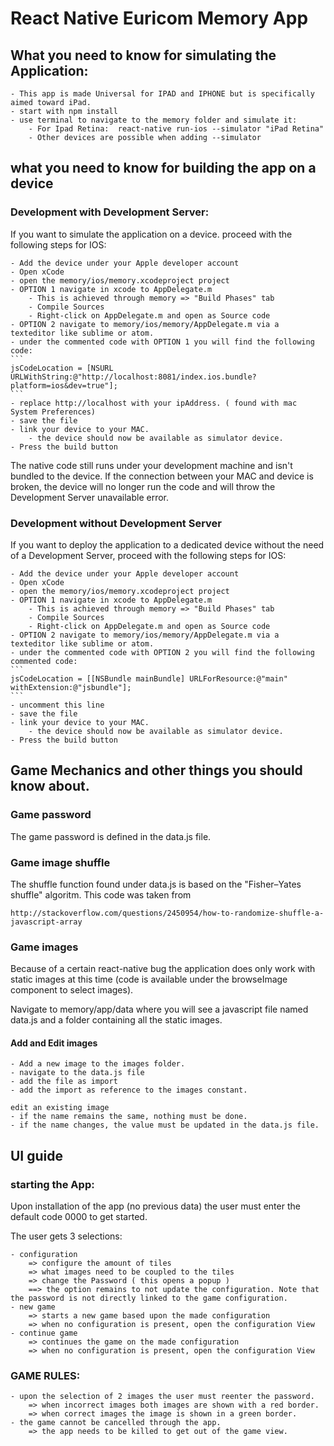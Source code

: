# React Native Euricom Memory App

## What you need to know for simulating the Application:

    - This app is made Universal for IPAD and IPHONE but is specifically aimed toward iPad.
    - start with npm install
    - use terminal to navigate to the memory folder and simulate it:
        - For Ipad Retina:  react-native run-ios --simulator "iPad Retina"
        - Other devices are possible when adding --simulator

## what you need to know for building the app on a device

### Development with Development Server:

If you want to simulate the application on a device. proceed with the following steps for IOS:

    - Add the device under your Apple developer account
    - Open xCode
    - open the memory/ios/memory.xcodeproject project
    - OPTION 1 navigate in xcode to AppDelegate.m
        - This is achieved through memory => "Build Phases" tab
        - Compile Sources
        - Right-click on AppDelegate.m and open as Source code
    - OPTION 2 navigate to memory/ios/memory/AppDelegate.m via a texteditor like sublime or atom.
    - under the commented code with OPTION 1 you will find the following code:
    ```
    jsCodeLocation = [NSURL URLWithString:@"http://localhost:8081/index.ios.bundle?platform=ios&dev=true"];
    ```
    - replace http://localhost with your ipAddress. ( found with mac System Preferences)
    - save the file
    - link your device to your MAC.
        - the device should now be available as simulator device.
    - Press the build button

The native code still runs under your development machine and isn't bundled to the device. If the connection between your MAC and device is broken, the device will no longer run the code and will throw the Development Server unavailable error.

### Development without Development Server

If you want to deploy the application to a dedicated device without the need of a Development Server, proceed with the following steps for IOS:

    - Add the device under your Apple developer account
    - Open xCode
    - open the memory/ios/memory.xcodeproject project
    - OPTION 1 navigate in xcode to AppDelegate.m
        - This is achieved through memory => "Build Phases" tab
        - Compile Sources
        - Right-click on AppDelegate.m and open as Source code
    - OPTION 2 navigate to memory/ios/memory/AppDelegate.m via a texteditor like sublime or atom.
    - under the commented code with OPTION 2 you will find the following commented code:
    ```
    jsCodeLocation = [[NSBundle mainBundle] URLForResource:@"main" withExtension:@"jsbundle"];
    ```
    - uncomment this line
    - save the file
    - link your device to your MAC.
        - the device should now be available as simulator device.
    - Press the build button

## Game Mechanics and other things you should know about.

### Game password

The game password is defined in the data.js file.

### Game image shuffle

The shuffle function found under data.js is based on the "Fisher–Yates shuffle" algoritm. This code was taken from
```
http://stackoverflow.com/questions/2450954/how-to-randomize-shuffle-a-javascript-array
```

### Game images

Because of a certain react-native bug the application does only work with static images at this time (code is available under the browseImage component to select images).

Navigate to memory/app/data where you will see a javascript file named data.js and a folder containing all the static images.

#### Add and Edit images

    - Add a new image to the images folder.
    - navigate to the data.js file
    - add the file as import
    - add the import as reference to the images constant.

    edit an existing image
    - if the name remains the same, nothing must be done.
    - if the name changes, the value must be updated in the data.js file.

## UI guide

### starting the App:

Upon installation of the app (no previous data) the user must enter the default code 0000 to get started.

The user gets 3 selections:

    - configuration
        => configure the amount of tiles
        => what images need to be coupled to the tiles
        => change the Password ( this opens a popup )
        ==> the option remains to not update the configuration. Note that the password is not directly linked to the game configuration.
    - new game
        => starts a new game based upon the made configuration
        => when no configuration is present, open the configuration View
    - continue game
        => continues the game on the made configuration
        => when no configuration is present, open the configuration View

### GAME RULES:

    - upon the selection of 2 images the user must reenter the password.
        => when incorrect images both images are shown with a red border.
        => when correct images the image is shown in a green border.
    - the game cannot be cancelled through the app.
        => the app needs to be killed to get out of the game view.
